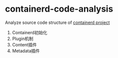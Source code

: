 # containerd-code-analysis
Analyze source code structure of [containerd project](https://github.com/containerd/containerd/)

1. Containerd初始化
2. Plugin机制
3. Content插件
4. Metadata插件 
